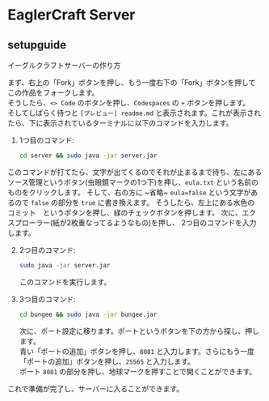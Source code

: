 # EaglerCraft Server

## setupguide

イーグルクラフトサーバーの作り方

まず、右上の「Fork」ボタンを押し、もう一度右下の「Fork」ボタンを押してこの作品をフォークします。  
そうしたら、`<> Code` のボタンを押し、`Codespaces` の `+` ボタンを押します。  
そしてしばらく待つと `[プレビュー] readme.md` と表示されます。これが表示されたら、下に表示されているターミナルに以下のコマンドを入力します。

1. 1つ目のコマンド:
    ```bash
    cd server && sudo java -jar server.jar
    ```
このコマンドが打てたら、文字が出てくるのでそれが止まるまで待ち、左にあるソース管理というボタン(虫眼鏡マークの1つ下)を押し、`eula.txt` という名前のものをクリックします。
そして、右の方に ~省略~ `eula=false` という文字があるので `false` の部分を `true` に書き換えます。
そうしたら、左上にある水色の　コミット　というボタンを押し、緑のチェックボタンを押します。
次に、エクスプローラー(紙が2枚重なってるようなもの)を押し、
2つ目のコマンドを入力します。

2. 2つ目のコマンド:
    ```bash
    sudo java -jar server.jar
    ```
    このコマンドを実行します。

3. 3つ目のコマンド:
    ```bash
    cd bungee && sudo java -jar bungee.jar
    ```

    次に、ポート設定に移ります。ポートというボタンを下の方から探し、押します。  
    青い「ポートの追加」ボタンを押し、`8081` と入力します。さらにもう一度「ポートの追加」ボタンを押し、`25565` と入力します。  
    ポート `8081` の部分を押し、地球マークを押すことで開くことができます。

これで準備が完了し、サーバーに入ることができます。
